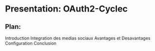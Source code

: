 # Presentation: OAuth2-Cyclec
## Plan:
  Introduction
  Integration des medias sociaux
  Avantages et Desavantages
  Configuration
  Conclusion
